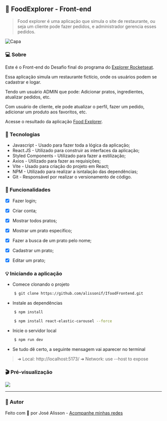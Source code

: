 ## :pizza: FoodExplorer - Front-end
> Food explorer é uma aplicação que simula o site de restaurante, ou seja um cliente pode fazer pedidos, e administrador gerencia esses pedidos.

![Capa](https://i.imgur.com/5SJvIpb.png)

### :computer: Sobre
Este é o Front-end do Desafio final do programa do [Explorer Rocketseat](https://www.rocketseat.com.br/explorer).

Essa aplicação simula um restaurante fictício, onde os usuários podem se cadastrar e logar.

Tendo um usuário ADMIN que pode: Adicionar pratos, ingredientes, atualizar pedidos, etc.

Com usuário de cliente, ele pode atualizar o perfil, fazer um pedido, adicionar um produto aos favoritos, etc.

Acesse o resultado da aplicação [Food Explorer](https://github.com/alissonif/IfoodApi).

### 🧪 Tecnologias
- Javascript - Usado para fazer toda a lógica da aplicação;
- React.JS - Utilizado para construir as interfaces da aplicação;
- Styled Components - Utilizado para fazer a estilização;
- Axios - Utilizado para fazer as requisições;
- Vite - Usado para criação do projeto em React;
- NPM - Utilizado para realizar a isntalação das dependências;
- Git - Responsável por realizar o versionamento de código.

### :hammer: Funcionalidades

- [x]   Fazer login;
- [x]   Criar conta;
- [x]   Mostrar todos pratos;
- [x]   Mostrar um prato especifico;
- [x]   Fazer a busca de um prato pelo nome;
- [x]   Cadastrar um prato;
- [x]   Editar um prato;



### :bulb: Iniciando a aplicação
- Comece clonando o projeto
```bash
	$ git clone https://github.com/alissonif/IfoodFrontend.git
```
- Instale as dependências
```bash
	$ npm install
```
```bash
	$ npm install react-elastic-carousel --force
```
- Inicie o servidor local
```bash
	$ npm run dev
```
- Se tudo dê certo, a seguinte mensagem vai aparecer no terminal
> ➜  Local:   http://localhost:5173/
  ➜  Network: use --host to expose

### :clapper: Pré-visualização

<img src="https://i.imgur.com/DvDTsgg.png"/>

---
### :bust_in_silhouette: Autor
Feito com :purple_heart: por José Alisson -  [Acompanhe minhas redes](https://www.linkedin.com/in/josealissonif/)

